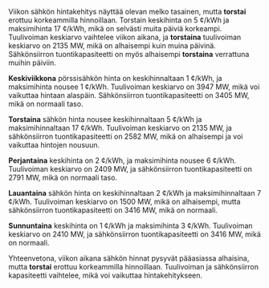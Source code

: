 Viikon sähkön hintakehitys näyttää olevan melko tasainen, mutta **torstai** erottuu korkeammilla hinnoillaan. Torstain keskihinta on 5 ¢/kWh ja maksimihinta 17 ¢/kWh, mikä on selvästi muita päiviä korkeampi. Tuulivoiman keskiarvo vaihtelee viikon aikana, ja **torstaina** tuulivoiman keskiarvo on 2135 MW, mikä on alhaisempi kuin muina päivinä. Sähkönsiirron tuontikapasiteetti on myös alhaisempi **torstaina** verrattuna muihin päiviin.

**Keskiviikkona** pörssisähkön hinta on keskihinnaltaan 1 ¢/kWh, ja maksimihinta nousee 1 ¢/kWh. Tuulivoiman keskiarvo on 3947 MW, mikä voi vaikuttaa hintaan alaspäin. Sähkönsiirron tuontikapasiteetti on 3405 MW, mikä on normaali taso.

**Torstaina** sähkön hinta nousee keskihinnaltaan 5 ¢/kWh ja maksimihinnaltaan 17 ¢/kWh. Tuulivoiman keskiarvo on 2135 MW, ja sähkönsiirron tuontikapasiteetti on 2582 MW, mikä on alhaisempi ja voi vaikuttaa hintojen nousuun.

**Perjantaina** keskihinta on 2 ¢/kWh, ja maksimihinta nousee 6 ¢/kWh. Tuulivoiman keskiarvo on 2409 MW, ja sähkönsiirron tuontikapasiteetti on 2791 MW, mikä on normaali taso.

**Lauantaina** sähkön hinta on keskihinnaltaan 2 ¢/kWh ja maksimihinnaltaan 7 ¢/kWh. Tuulivoiman keskiarvo on 1500 MW, mikä on alhaisempi, mutta sähkönsiirron tuontikapasiteetti on 3416 MW, mikä on normaali.

**Sunnuntaina** keskihinta on 1 ¢/kWh ja maksimihinta 3 ¢/kWh. Tuulivoiman keskiarvo on 2410 MW, ja sähkönsiirron tuontikapasiteetti on 3416 MW, mikä on normaali.

Yhteenvetona, viikon aikana sähkön hinnat pysyvät pääasiassa alhaisina, mutta **torstai** erottuu korkeammilla hinnoillaan. Tuulivoiman ja sähkönsiirron kapasiteetti vaihtelee, mikä voi vaikuttaa hintakehitykseen.